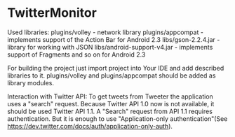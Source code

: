 TwitterMonitor
==============

Used libraries:
plugins/volley - network library
plugins/appcompat - implements support of the Action Bar for Android 2.3
libs/gson-2.2.4.jar - library for working with JSON
libs/android-support-v4.jar - implements support of Fragments and so on for Android 2.3

For building the project just import project into Your IDE and add described libraries to it. plugins/volley and plugins/appcompat should be added as library modules.

Interaction with Twitter API:
To get tweets from Tweeter the application uses a "search" request.
Because Twitter API 1.0 now is not available, it should be used Twitter API 1.1. A "Search" request from API 1.1 requires authentication. 
But it is enough to use "Application-only authentication"(See https://dev.twitter.com/docs/auth/application-only-auth).
